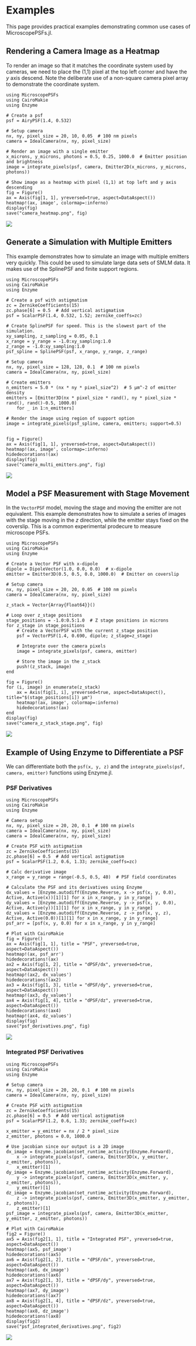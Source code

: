 # Examples

This page provides practical examples demonstrating common use cases of MicroscopePSFs.jl.

## Rendering a Camera Image as a Heatmap
To render an image so that it matches the coordinate system used by cameras, we need to place the (1,1) pixel at the top left corner and have the $y$ axis descend. Note the deliberate use of a non-square camera pixel array to demonstrate the coordinate system.

```@example camera_heatmap
using MicroscopePSFs
using CairoMakie
using Enzyme 

# Create a psf 
psf = AiryPSF(1.4, 0.532)

# Setup camera 
nx, ny, pixel_size = 20, 10, 0.05  # 100 nm pixels
camera = IdealCamera(nx, ny, pixel_size)

# Render an image with a single emitter
x_microns, y_microns, photons = 0.5, 0.25, 1000.0  # Emitter position and brightness
image = integrate_pixels(psf, camera, Emitter2D(x_microns, y_microns, photons))

# Show image as a heatmap with pixel (1,1) at top left and y axis descending
fig = Figure()
ax = Axis(fig[1, 1], yreversed=true, aspect=DataAspect())
heatmap!(ax, image', colormap=:inferno)
display(fig)
save("camera_heatmap.png", fig)
```

![](camera_heatmap.png)

## Generate a Simulation with Multiple Emitters
This example demonstrates how to simulate an image with multiple emitters very quickly. This could be used to simulate large data sets of SMLM data. It makes use of the SplinePSF and finite support regions. 

```@example multi_emitters
using MicroscopePSFs
using CairoMakie
using Enzyme 

# Create a psf with astigmatism
zc = ZernikeCoefficients(15)
zc.phase[6] = 0.5  # Add vertical astigmatism 
psf = ScalarPSF(1.4, 0.532, 1.52; zernike_coeffs=zc)

# Create SplinePSF for speed. This is the slowest part of the simulation.
xy_sampling, z_sampling = 0.05, 0.1
x_range = y_range = -1.0:xy_sampling:1.0
z_range = -1.0:xy_sampling:1.0
psf_spline = SplinePSF(psf, x_range, y_range, z_range)

# Setup camera
nx, ny, pixel_size = 128, 128, 0.1  # 100 nm pixels
camera = IdealCamera(nx, ny, pixel_size)

# Create emitters
n_emitters = 5.0 * (nx * ny * pixel_size^2)  # 5 μm^-2 of emitter density
emitters = [Emitter3D(nx * pixel_size * rand(), ny * pixel_size * rand(), rand()-0.5, 1000.0) 
    for _ in 1:n_emitters]

# Render the image using region of support option
image = integrate_pixels(psf_spline, camera, emitters; support=0.5)
  

fig = Figure()
ax = Axis(fig[1, 1], yreversed=true, aspect=DataAspect())
heatmap!(ax, image', colormap=:inferno)
hidedecorations!(ax)
display(fig)
save("camera_multi_emitters.png", fig)
```

![](camera_multi_emitters.png)

## Model a PSF Measurement with Stage Movement
In the `VectorPSF` model, moving the stage and moving the emitter are not equivalent. This example demonstrates how to simulate a series of images with the stage moving in the $z$ direction, while the emitter stays fixed on the coverslip.  This is a common experimental prodecure to measure microscope PSFs.

```@example stage_movement
using MicroscopePSFs
using CairoMakie
using Enzyme 

# Create a Vector PSF with x-dipole 
dipole = DipoleVector(1.0, 0.0, 0.0)  # x-dipole
emitter = Emitter3D(0.5, 0.5, 0.0, 1000.0)  # Emitter on coverslip

# Setup camera
nx, ny, pixel_size = 20, 20, 0.05  # 100 nm pixels
camera = IdealCamera(nx, ny, pixel_size)

z_stack = Vector{Array{Float64}}()

# Loop over z_stage positions
stage_positions = -1.0:0.5:1.0  # Z stage positions in microns
for z_stage in stage_positions
    # Create a VectorPSF with the current z_stage position
    psf = VectorPSF(1.4, 0.690, dipole; z_stage=z_stage)
    
    # Integrate over the camera pixels
    image = integrate_pixels(psf, camera, emitter)
    
    # Store the image in the z_stack
    push!(z_stack, image)
end

fig = Figure()
for (i, image) in enumerate(z_stack)
    ax = Axis(fig[1, i], yreversed=true, aspect=DataAspect(), title="$(stage_positions[i]) μm")
    heatmap!(ax, image', colormap=:inferno)
    hidedecorations!(ax)
end
display(fig)
save("camera_z_stack_stage.png", fig)
```

![](camera_z_stack_stage.png)

## Example of Using Enzyme to Differentiate a PSF
We can differentiate both the `psf(x, y, z)` and the `integrate_pixels(psf, camera, emitter)` functions using Enzyme.jl.  

### PSF Derivatives
```@example psf_derivatives
using MicroscopePSFs
using CairoMakie
using Enzyme 

# Camera setup
nx, ny, pixel_size = 20, 20, 0.1  # 100 nm pixels
camera = IdealCamera(nx, ny, pixel_size)
camera = IdealCamera(nx, ny, pixel_size)

# Create PSF with astigmatism
zc = ZernikeCoefficients(15)
zc.phase[6] = 0.5  # Add vertical astigmatism
psf = ScalarPSF(1.2, 0.6, 1.33; zernike_coeffs=zc)

# Calc derivative image 
x_range = y_range = range(-0.5, 0.5, 40)  # PSF field coordinates

# Calculate the PSF and its derivatives using Enzyme
dx_values = [Enzyme.autodiff(Enzyme.Reverse, x -> psf(x, y, 0.0), Active, Active(x))[1][1] for x in x_range, y in y_range]
dy_values = [Enzyme.autodiff(Enzyme.Reverse, y -> psf(x, y, 0.0), Active, Active(y))[1][1] for x in x_range, y in y_range]
dz_values = [Enzyme.autodiff(Enzyme.Reverse, z -> psf(x, y, z), Active, Active(0.0))[1][1] for x in x_range, y in y_range]
psf_arr = [psf(x, y, 0.0) for x in x_range, y in y_range]

# Plot with CairoMakie
fig = Figure()
ax = Axis(fig[1, 1], title = "PSF", yreversed=true, aspect=DataAspect())
heatmap!(ax, psf_arr')
hidedecorations!(ax)
ax2 = Axis(fig[1, 2], title = "dPSF/dx", yreversed=true, aspect=DataAspect())
heatmap!(ax2, dx_values')
hidedecorations!(ax2)
ax3 = Axis(fig[1, 3], title = "dPSF/dy", yreversed=true, aspect=DataAspect())
heatmap!(ax3, dy_values')
ax4 = Axis(fig[1, 4], title = "dPSF/dz", yreversed=true, aspect=DataAspect())
hidedecorations!(ax4)
heatmap!(ax4, dz_values')
display(fig)
save("psf_derivatives.png", fig)
```

![](psf_derivatives.png)

### Integrated PSF Derivatives

```@example integrated_derivatives
using MicroscopePSFs
using CairoMakie
using Enzyme 

# Setup camera
nx, ny, pixel_size = 20, 20, 0.1  # 100 nm pixels
camera = IdealCamera(nx, ny, pixel_size)

# Create PSF with astigmatism
zc = ZernikeCoefficients(15)
zc.phase[6] = 0.5  # Add vertical astigmatism
psf = ScalarPSF(1.2, 0.6, 1.33; zernike_coeffs=zc)

x_emitter = y_emitter = nx / 2 * pixel_size
z_emitter, photons = 0.0, 1000.0

# Use jacobian since our output is a 2D image
dx_image = Enzyme.jacobian(set_runtime_activity(Enzyme.Forward),
    x -> integrate_pixels(psf, camera, Emitter3D(x, y_emitter, z_emitter, photons)), 
    x_emitter)[1]
dy_image = Enzyme.jacobian(set_runtime_activity(Enzyme.Forward),
    y -> integrate_pixels(psf, camera, Emitter3D(x_emitter, y, z_emitter, photons)), 
    y_emitter)[1]
dz_image = Enzyme.jacobian(set_runtime_activity(Enzyme.Forward),
    z -> integrate_pixels(psf, camera, Emitter3D(x_emitter, y_emitter, z, photons)), 
    z_emitter)[1]
psf_image = integrate_pixels(psf, camera, Emitter3D(x_emitter, y_emitter, z_emitter, photons))

# Plot with CairoMakie
fig2 = Figure()
ax5 = Axis(fig2[1, 1], title = "Integrated PSF", yreversed=true, aspect=DataAspect())
heatmap!(ax5, psf_image')
hidedecorations!(ax5)
ax6 = Axis(fig2[1, 2], title = "dPSF/dx", yreversed=true, aspect=DataAspect())
heatmap!(ax6, dx_image')
hidedecorations!(ax6)
ax7 = Axis(fig2[1, 3], title = "dPSF/dy", yreversed=true, aspect=DataAspect())
heatmap!(ax7, dy_image')
hidedecorations!(ax7)
ax8 = Axis(fig2[1, 4], title = "dPSF/dz", yreversed=true, aspect=DataAspect())
heatmap!(ax8, dz_image')
hidedecorations!(ax8)
display(fig2)
save("psf_integrated_derivatives.png", fig2)
```

![](psf_integrated_derivatives.png)

